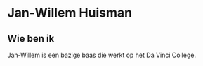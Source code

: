 # Jan-Willem Huisman

## Wie ben ik

Jan-Willem is een bazige baas die werkt op het Da Vinci College.
